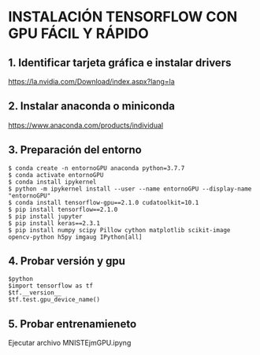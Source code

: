 # INSTALACIÓN TENSORFLOW CON GPU FÁCIL Y RÁPIDO

## 1. Identificar tarjeta gráfica e instalar drivers
  https://la.nvidia.com/Download/index.aspx?lang=la
  
## 2. Instalar anaconda o miniconda
  https://www.anaconda.com/products/individual
  
## 3. Preparación del entorno
    $ conda create -n entornoGPU anaconda python=3.7.7
    $ conda activate entornoGPU
    $ conda install ipykernel
    $ python -m ipykernel install --user --name entornoGPU --display-name "entornoGPU"
    $ conda install tensorflow-gpu==2.1.0 cudatoolkit=10.1
    $ pip install tensorflow==2.1.0
    $ pip install jupyter
    $ pip install keras==2.3.1
    $ pip install numpy scipy Pillow cython matplotlib scikit-image opencv-python h5py imgaug IPython[all]
  

## 4. Probar versión y gpu
    $python
    $import tensorflow as tf
    $tf.__version__
    $tf.test.gpu_device_name()

## 5. Probar entrenamieneto 
   Ejecutar archivo MNISTEjmGPU.ipyng
